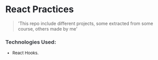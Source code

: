 <h1 style="color: rgb(34, 36, 41);"><strong>React Practices</strong></h1>

>'This repo include different projects, some extracted from some course, others made by me'

<h3 style="color: rgb(60, 63, 68);">Technologies Used:</h3>
<ul style="font-size: 13px;"><li>React Hooks.</li></ul>
